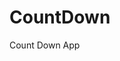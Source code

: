 # CountDown
 Count Down App
     
         
                                                  
                                                   
                                       
                     
             
   
 
   
 
